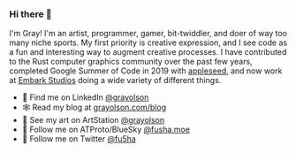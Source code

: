 ### Hi there 👋

I'm Gray! I'm an artist, programmer, gamer, bit-twiddler, and doer of way too many niche sports. My first priority is creative expression, and I see code as a fun and interesting way to augment creative processes. I have contributed to the Rust computer graphics community over the past few years, completed Google Summer of Code in 2019 with [appleseed](https://github.com/appleseedhq/appleseed/), and now work at [Embark Studios](https://www.embark-studios.com/) doing a wide variety of different things.

- 🔗 Find me on LinkedIn [@grayolson](http://linkedin.com/in/grayolson/)
- 🕸️ Read my blog at [grayolson.com/blog](https://grayolson.com/blog/)
- 🎨 See my art on ArtStation [@grayolson](https://artstation.com/grayolson/)
- 🦋 Follow me on ATProto/BlueSky [@fusha.moe](https://bsky.app/profile/did:plc:kxbzyfny5bxluhhnyp6tatao)
- 🐥 Follow me on Twitter [@fu5ha](https://twitter.com/fu5ha/)
